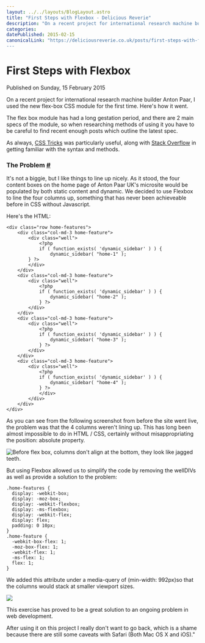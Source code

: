 ```yaml
---
layout: ../../layouts/BlogLayout.astro
title: "First Steps with Flexbox - Delicious Reverie"
description: "On a recent project for international research machine builder Anton Paar, I used the new flex-box CSS module for the first time. Here's how it went."
categories:
datePublished: 2015-02-15
canonicalLink: "https://deliciousreverie.co.uk/posts/first-steps-with-flexbox/
---
```

# First Steps with Flexbox

Published on Sunday, 15 February 2015

On a recent project for international research machine builder Anton Paar, I used the new flex-box CSS module for the first time. Here's how it went.

The flex box module has had a long gestation period, and there are 2 main specs of the module, so when researching methods of using it you have to be careful to find recent enough posts which outline the latest spec.

As always, [CSS Tricks](https://css-tricks.com/snippets/css/a-guide-to-flexbox/) was particularly useful, along with [Stack Overflow](https://stackoverflow.com/questions/tagged/flexbox) in getting familiar with the syntax and methods.

### The Problem [#](https://deliciousreverie.co.uk/posts/first-steps-with-flexbox/#the-problem)

It's not a biggie, but I like things to line up nicely. As it stood, the four content boxes on the home page of Anton Paar UK's microsite would be populated by both static content and dynamic. We decided to use Flexbox to line the four columns up, something that has never been achieveable before in CSS without Javascript.

Here's the HTML:

```
<div class="row home-features">
	<div class="col-md-3 home-feature">
		<div class="well">
			<?php
			if ( function_exists( 'dynamic_sidebar' ) ) {
				dynamic_sidebar( "home-1" );
		} ?>
		</div>
	</div>
	<div class="col-md-3 home-feature">
		<div class="well">
			<?php
			if ( function_exists( 'dynamic_sidebar' ) ) {
				dynamic_sidebar( "home-2" );
			} ?>
		</div>
	</div>
	<div class="col-md-3 home-feature">
		<div class="well">
			<?php
			if ( function_exists( 'dynamic_sidebar' ) ) {
				dynamic_sidebar( "home-3" );
			} ?>
		</div>
	</div>
	<div class="col-md-3 home-feature">
		<div class="well">
			<?php
			if ( function_exists( 'dynamic_sidebar' ) ) {
				dynamic_sidebar( "home-4" );
			} ?>
			</div>
		</div>
	</div>
</div>
```

As you can see from the following screenshot from before the site went live, the problem was that the 4 columns weren't lining up. This has long been almost impossible to do in HTML / CSS, certainly without misappropriating the position: absolute property.

![Before flex box, columns don't align at the bottom, they look like jagged teeth.](https://d13mv7x44wu31f.cloudfront.net/files/8lapw6gc3-antonpaar-before.png)

But using Flexbox allowed us to simplify the code by removing the wellDIVs as well as provide a solution to the problem:

```
.home-features {
  display: -webkit-box;
  display: -moz-box;
  display: -webkit-flexbox;
  display: -ms-flexbox;
  display: -webkit-flex;
  display: flex;
  padding: 0 10px;
}
.home-feature {
  -webkit-box-flex: 1;
  -moz-box-flex: 1;
  -webkit-flex: 1;
  -ms-flex: 1;
  flex: 1;
}
```

We added this attribute under a media-query of (min-width: 992px)so that the columns would stack at smaller viewport sizes.

![](https://d13mv7x44wu31f.cloudfront.net/files/8lapw8erj-antonpaar-after.png)

This exercise has proved to be a great solution to an ongoing problem in web development.

After using it on this project I really don't want to go back, which is a shame because there are still some caveats with Safari (Both Mac OS X and iOS)."